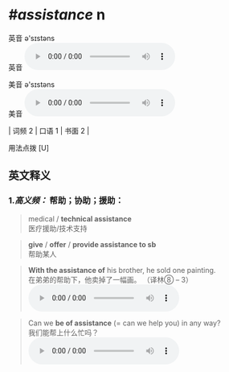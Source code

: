 # ***\#assistance*** n
英音 ə'sɪstəns  
英音
<audio src="./media/assistance-B.aac" controls="controls"></audio>

美音 ə'sɪstəns  
美音
<audio src="./media/assistance.aac" controls="controls"></audio>



| 词频 2 | 口语 1 | 书面 2 |  

用法点拨  [U]

英文释义
---
### 1.*高义频：* **帮助；协助；援助：**  

 > medical / **technical assistance**  
 > 医疗援助/技术支持    

 > **give** / **offer** / **provide assistance to sb**  
 > 帮助某人    

 > **With the assistance of** his brother, he sold one painting.  
 > 在弟弟的帮助下，他卖掉了一幅画。  （译林⑧ – 3）  
<audio src="./media/1-assistance.aac" controls="controls"></audio>

 > Can we **be of assistance** (= can we help you) in any way?  
 > 我们能帮上什么忙吗？    
<audio src="./media/2-assistance.aac" controls="controls"></audio>


